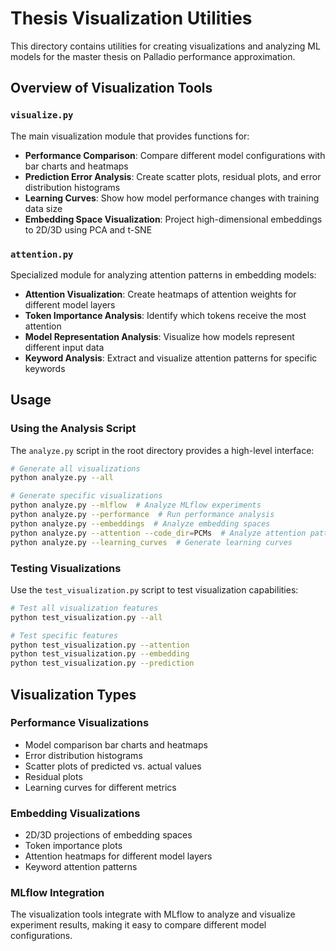 # Thesis Visualization Utilities

This directory contains utilities for creating visualizations and analyzing ML models for the master thesis on Palladio performance approximation.

## Overview of Visualization Tools

### `visualize.py`

The main visualization module that provides functions for:

- **Performance Comparison**: Compare different model configurations with bar charts and heatmaps
- **Prediction Error Analysis**: Create scatter plots, residual plots, and error distribution histograms
- **Learning Curves**: Show how model performance changes with training data size
- **Embedding Space Visualization**: Project high-dimensional embeddings to 2D/3D using PCA and t-SNE

### `attention.py`

Specialized module for analyzing attention patterns in embedding models:

- **Attention Visualization**: Create heatmaps of attention weights for different model layers
- **Token Importance Analysis**: Identify which tokens receive the most attention
- **Model Representation Analysis**: Visualize how models represent different input data
- **Keyword Analysis**: Extract and visualize attention patterns for specific keywords

## Usage

### Using the Analysis Script

The `analyze.py` script in the root directory provides a high-level interface:

```bash
# Generate all visualizations
python analyze.py --all

# Generate specific visualizations
python analyze.py --mlflow  # Analyze MLflow experiments
python analyze.py --performance  # Run performance analysis
python analyze.py --embeddings  # Analyze embedding spaces
python analyze.py --attention --code_dir=PCMs  # Analyze attention patterns
python analyze.py --learning_curves  # Generate learning curves
```

### Testing Visualizations

Use the `test_visualization.py` script to test visualization capabilities:

```bash
# Test all visualization features
python test_visualization.py --all

# Test specific features
python test_visualization.py --attention
python test_visualization.py --embedding
python test_visualization.py --prediction
```

## Visualization Types

### Performance Visualizations

- Model comparison bar charts and heatmaps
- Error distribution histograms
- Scatter plots of predicted vs. actual values
- Residual plots
- Learning curves for different metrics

### Embedding Visualizations

- 2D/3D projections of embedding spaces
- Token importance plots
- Attention heatmaps for different model layers
- Keyword attention patterns

### MLflow Integration

The visualization tools integrate with MLflow to analyze and visualize experiment results, making it easy to compare different model configurations.